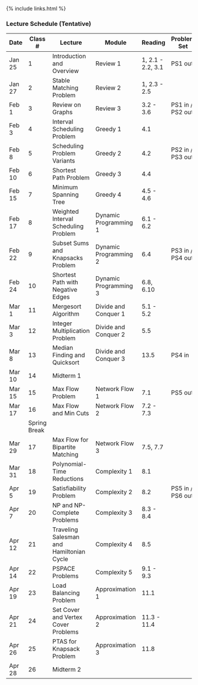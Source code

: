 
{% include links.html %}

### Lecture Schedule (Tentative)


| **Date**   | **Class #**    | **Lecture**                              | **Module**            | **Reading**       | **Problem Set**  |
| ------ | ------------------ | ---------------------------------------- | --------------------- | ----------------- | ---------------- |
| Jan 25 | 1                  | Introduction and Overview                | Review 1              | 1, 2.1 - 2.2, 3.1 | PS1 out          |
| Jan 27 | 2                  | Stable Matching Problem                  | Review 2              | 1, 2.3 - 2.5      |                  |
| Feb 1  | 3                  | Review on Graphs                         | Review 3              | 3.2 - 3.6         | PS1 in / PS2 out |
| Feb 3  | 4                  | Interval Scheduling Problem              | Greedy 1              | 4.1               |                  |
| Feb 8  | 5                  | Scheduling Problem Variants              | Greedy 2              | 4.2               | PS2 in / PS3 out |
| Feb 10 | 6                  | Shortest Path Problem                    | Greedy 3              | 4.4               |                  |
| Feb 15 | 7                  | Minimum Spanning Tree                    | Greedy 4              | 4.5 - 4.6         |                  |
| Feb 17 | 8                  | Weighted Interval Scheduling Problem     | Dynamic Programming 1 | 6.1 - 6.2         |                  |
| Feb 22 | 9                  | Subset Sums and Knapsacks Problem        | Dynamic Programming 2 | 6.4               | PS3 in / PS4 out |
| Feb 24 | 10                 | Shortest Path with Negative Edges        | Dynamic Programming 3 | 6.8, 6.10         |                  |
| Mar 1  | 11                 | Mergesort Algorithm                      | Divide and Conquer 1  | 5.1 - 5.2         |                  |
| Mar 3  | 12                 | Integer Multiplication Problem           | Divide and Conquer 2  | 5.5               |                  |
| Mar 8  | 13                 | Median Finding and Quicksort             | Divide and Conquer 3  | 13.5              | PS4 in           |
| Mar 10 | 14                 | Midterm 1                                |                       |                   |                  |
| Mar 15 | 15                 | Max Flow Problem                         | Network Flow 1        | 7.1               | PS5 out          |
| Mar 17 | 16                 | Max Flow and Min Cuts                    | Network Flow 2        | 7.2 - 7.3         |                  |
|        | Spring Break       |                                          |                       |                   |
| Mar 29 | 17                 | Max Flow for Bipartite Matching          | Network Flow 3        | 7.5, 7.7          |                  |
| Mar 31 | 18                 | Polynomial-Time Reductions               | Complexity 1          | 8.1               |                  |
| Apr 5  | 19                 | Satisfiability Problem                   | Complexity 2          | 8.2               | PS5 in / PS6 out |
| Apr 7  | 20                 | NP and NP-Complete Problems              | Complexity 3          | 8.3 - 8.4         |                  |
| Apr 12 | 21                 | Traveling Salesman and Hamiltonian Cycle | Complexity 4          | 8.5               | |
| Apr 14 | 22                 | PSPACE Problems                          | Complexity 5          | 9.1 - 9.3         |                  |
| Apr 19 | 23                 | Load Balancing Problem                   | Approximation 1       | 11.1              |                  |
| Apr 21 | 24                 | Set Cover and Vertex Cover Problems      | Approximation 2       | 11.3 - 11.4       |                  |
| Apr 26 | 25                 | PTAS for Knapsack Problem                | Approximation 3       | 11.8              |                  |
| Apr 28 | 26                 | Midterm 2                                |                       |                   |                  |
